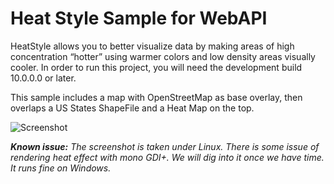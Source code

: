 # Heat Style Sample for WebAPI
HeatStyle allows you to better visualize data by making areas of high concentration “hotter” using warmer colors and low density areas visually cooler. In order to run this project, you will need the development build 10.0.0.0 or later.

This sample includes a map with OpenStreetMap as base overlay, then overlaps a US States ShapeFile and a Heat Map on the top.

![Screenshot](https://raw.githubusercontent.com/howardchn/Sample-HeatMap-WLM/master/screenshot.png)

_**Known issue:** The screenshot is taken under Linux. There is some issue of rendering heat effect with mono GDI+. We will dig into it once we have time. It runs fine on Windows._
